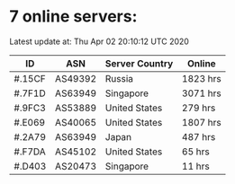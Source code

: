 # 7 online servers:

Latest update at: Thu Apr 02 20:10:12 UTC 2020

| ID | ASN | Server Country | Online |
| -- | --- | -------------- | ------ |
| #.15CF | AS49392 | Russia | 1823 hrs |
| #.7F1D | AS63949 | Singapore | 3071 hrs |
| #.9FC3 | AS53889 | United States | 279 hrs |
| #.E069 | AS40065 | United States | 1807 hrs |
| #.2A79 | AS63949 | Japan | 487 hrs |
| #.F7DA | AS45102 | United States | 65 hrs |
| #.D403 | AS20473 | Singapore | 11 hrs |

